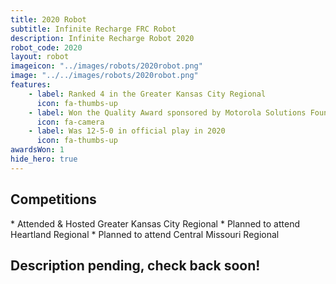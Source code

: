 ```yaml
---
title: 2020 Robot
subtitle: Infinite Recharge FRC Robot
description: Infinite Recharge Robot 2020
robot_code: 2020
layout: robot
imageicon: "../images/robots/2020robot.png"
image: "../../images/robots/2020robot.png"
features:
    - label: Ranked 4 in the Greater Kansas City Regional
      icon: fa-thumbs-up 
    - label: Won the Quality Award sponsored by Motorola Solutions Foundation in the GKC Regional
      icon: fa-camera
    - label: Was 12-5-0 in official play in 2020
      icon: fa-thumbs-up
awardsWon: 1
hide_hero: true
---
```


<h2>Competitions</h2>
* Attended & Hosted Greater Kansas City Regional
* Planned to attend Heartland Regional
* Planned to attend Central Missouri Regional


<h2>Description pending, check back soon!</h2>
